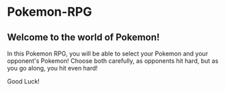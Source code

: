 # Pokemon-RPG
## Welcome to the world of Pokemon!

In this Pokemon RPG, you will be able to select your Pokemon and your opponent's Pokemon! Choose both carefully, as opponents hit hard, but as you go along, you hit even hard!

Good Luck!
